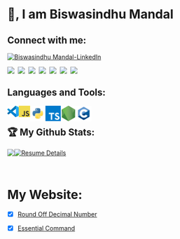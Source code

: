 
<!-- GitHub Profile Picture
![animated](https://avatars.githubusercontent.com/u/44528087?s=400&u=9e51f1d96969229ae1a25f0d1680b06e5ad69e94&v=4)
-->

# 👋, I am Biswasindhu Mandal

## Connect with me:
[![Biswasindhu Mandal-LinkedIn][3]][2]

  [2]: https://in.linkedin.com/in/artbindu?trk=public-profile-badge-profile-badge-view-profile-cta
  [3]: https://i.stack.imgur.com/D5Hwq.png
  
<!-- Linked In Badges
<div class="badge-base LI-profile-badge" data-locale="en_US" data-size="medium" data-theme="dark" data-type="VERTICAL" data-vanity="artbindu" data-version="v1">
  <a class="badge-base__link LI-simple-link" href="https://in.linkedin.com/in/artbindu?trk=profile-badge">
    Biswasindhu Mandal
  </a>
</div>
-->


<div>
  <a href="https://in.linkedin.com/in/artbindu?trk=profile-badge"><mark style="background-color: rgb(255, 153, 0);">
    <img align="left" width="24px" src="https://cdn.jsdelivr.net/npm/simple-icons@v3/icons/linkedin.svg"/>
  </mark></a>
  <a href="https://stackoverflow.com/users/10850045/art-bindu?tab=profile">
    <img align="left" width="24px" src="https://cdn.jsdelivr.net/npm/simple-icons@3.13.0/icons/stackoverflow.svg"/>
  </a>
  <a href="https://medium.com/@artbindu">
    <img align="left" width="24px" src="https://cdn.jsdelivr.net/npm/simple-icons@3.13.0/icons/medium.svg"/>
  </a>
  <a href="https://www.hackerrank.com/artbindu">
    <img align="left" width="24px" src="https://cdn.jsdelivr.net/npm/simple-icons@3.13.0/icons/hackerrank.svg"/>
  </a>
  <a href="https://www.hackerearth.com/@artbindu">
    <img align="left" width="24px" src="https://cdn.jsdelivr.net/npm/simple-icons@3.13.0/icons/hackerearth.svg"/>
  </a>
  <a href="https://www.quora.com/profile/Art-Bindu-1">
  <img align="left" width="24px" src="https://cdn.jsdelivr.net/npm/simple-icons@3.13.0/icons/quora.svg"/>
  </a>
  <a href="https://bitbucket.org/artbindu/">
    <img align="left" width="24px" src="https://cdn.jsdelivr.net/npm/simple-icons@3.13.0/icons/bitbucket.svg"/>
  </a>
</div>
<br/>

## Languages and Tools:

<div>
  <a href="https://code.visualstudio.com/docs">
    <img align="left" alt="Visual Studio Code" width="26px" 
      src="https://raw.githubusercontent.com/github/explore/80688e429a7d4ef2fca1e82350fe8e3517d3494d/topics/visual-studio-code/visual-studio-code.png"/>
  </a>

  <a href="https://developer.mozilla.org/en-US/docs/Web/JavaScript">
    <img align="left" alt="JavaScript" width="26px" 
      src="https://raw.githubusercontent.com/github/explore/80688e429a7d4ef2fca1e82350fe8e3517d3494d/topics/javascript/javascript.png"/>
  </a>

  <a href="https://www.python.org/doc/">
    <img align="left" alt="Python" width="35px"  
      src="https://raw.githubusercontent.com/github/explore/80688e429a7d4ef2fca1e82350fe8e3517d3494d/topics/python/python.png"/>
  </a>
      
  <a href="https://www.typescriptlang.org/">
    <img align="left" alt="Typescript" width="35px" 
      src="https://raw.githubusercontent.com/github/explore/80688e429a7d4ef2fca1e82350fe8e3517d3494d/topics/typescript/typescript.png"/>
  </a>
            
  <a href="https://nodejs.org/en/docs/">
    <img align="left" alt="NodeJs" width="35px" 
      src="https://raw.githubusercontent.com/github/explore/80688e429a7d4ef2fca1e82350fe8e3517d3494d/topics/nodejs/nodejs.png"/>
  </a>
            
  <a href="https://www.learn-c.org/">
    <img align="left" alt="C" width="35px" 
      src="https://raw.githubusercontent.com/github/explore/80688e429a7d4ef2fca1e82350fe8e3517d3494d/topics/c/c.png">
  </a>
</div>
<br/>

## :trophy: My Github Stats:
<div>
  <a href="https://readme-stats-cfgj2cxdy.vercel.app/api?username=artbindu&count_private=true&show_icons=true&theme=tokyonight">
    <img align="left" src="https://readme-stats-cfgj2cxdy.vercel.app/api?username=artbindu&count_private=true&show_icons=true&theme=tokyonight"/>
  </a>
  <a href="https://readme-stats-cfgj2cxdy.vercel.app/api/top-langs/?username=artbindu&hide=php&theme=tokyonight">
    <img align="left" src="https://readme-stats-cfgj2cxdy.vercel.app/api/top-langs/?username=artbindu&hide=php&theme=tokyonight"/>
  </a>
</div>
<a href="https://artbindu.github.io/digital-cv/index.md">Resume Details</a>


<br></hr>
# My Website:

- [x] [Round Off Decimal Number](https://artbindu.github.io/roundoffdecimal.github.io/)
- [x] [Essential Command](https://artbindu.github.io/EssentialCmd.github.io/src/wincmd.html)


<!-- #Ignore code
<a href="https://raw.githubusercontent.com/artbindu/artbindu123.github.io/main/index.html">Resume Details </a>

**artbindu/artbindu** is a ✨ _special_ ✨ repository because its `README.md` (this file) appears on your GitHub profile.

Here are some ideas to get you started:

- 🔭 I’m currently working on ...
- 🌱 I’m currently learning ...
- 👯 I’m looking to collaborate on ...
- 🤔 I’m looking for help with ...
- 💬 Ask me about ...
- 📫 How to reach me: ...
- 😄 Pronouns: ...
- ⚡ Fun fact: ...
-->
